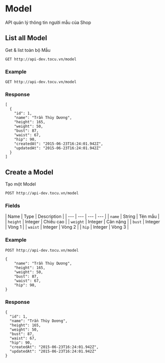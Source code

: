 # Model
API quản lý thông tin người mẫu của Shop

## List all Model
Get & list toàn bộ Mẫu

    GET http://api-dev.tocu.vn/model


### Example

    GET http://api-dev.tocu.vn/model


### Response

    [
      {
        "id": 1,
        "name": "Trần Thùy Dương",
        "height": 165,
        "weight": 50,
        "bust": 87,
        "waist": 67,
        "hip": 90,
        "createdAt": "2015-06-23T16:24:01.942Z",
        "updatedAt": "2015-06-23T16:24:01.942Z"
      }
    ]


## Create a Model
Tạo một Model

    POST http://api-dev.tocu.vn/model

### Fields
| Name | Type | Description |
| --- | --- | --- | --- |
| `name` | String | Tên mẫu |
| `height` | Integer | Chiều cao |
| `weight` | Integer | Cân nặng |
| `bust` | Integer | Vòng 1 |
| `waist` | Integer | Vòng 2 |
| `hip` | Integer | Vòng 3 |

### Example

    POST http://api-dev.tocu.vn/model

    {
        "name": "Trần Thùy Dương",
        "height": 165,
        "weight": 50,
        "bust": 87,
        "waist": 67,
        "hip": 90,
    }

### Response
    {
      "id": 1,
      "name": "Trần Thùy Dương",
      "height": 165,
      "weight": 50,
      "bust": 87,
      "waist": 67,
      "hip": 90,
      "createdAt": "2015-06-23T16:24:01.942Z",
      "updatedAt": "2015-06-23T16:24:01.942Z"
    }
